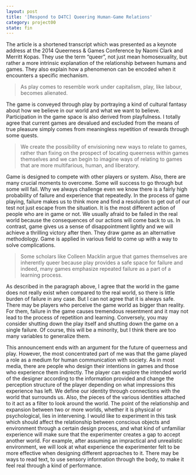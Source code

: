 ```yaml
---
layout: post
title: '[Respond to D4TC] Queering Human-Game Relations'
category: project00
state: fin
---
```


The article is a shortened transcript which was presented as a keynote address at the 2014 Queerness & Games Conference by Naomi Clark and Merritt Kopas. They use the term “queer”, not just mean homosexuality, but rather a more intrinsic explanation of the relationship between humans and games. They also explain how a phenomenon can be encoded when it encounters a specific mechanism.

> As play comes to resemble work under capitalism, play, like labour, becomes alienated.

The game is conveyed through play by portraying a kind of cultural fantasy about how we believe in our world and what we want to believe. Participation in the game space is also derived from playfulness. I totally agree that current games are devalued and excluded from the means of true pleasure simply comes from meaningless repetition of rewards through some quests.

> We create the possibility of envisioning new ways to relate to games, rather than fixing on the prospect of locating queerness within games themselves and we can begin to imagine ways of relating to games that are more multifarious, human, and liberatory.

Game is designed to compete with other players or system. Also, there are many crucial moments to overcome. Some will success to go through but some will fail. Why we always challenge even we know there is a fairly high probability of failure and experience that repeatedly. In the process of game playing, failure makes us to think more and find a resolution to get out of our test not just escape from the situation. It is the most different action of people who are in game or not. We usually afraid to be failed in the real world because the consequences of our actions will come back to us. In contrast, game gives us a sense of disappointment lightly and we will achieve a thrilling victory after then. They draw game as an alternative methodology. Game is applied in various field to come up with a way to solve complications.

> Some scholars like Colleen Macklin argue that games themselves are inherently queer because play provides a safe space for failure and indeed, many games emphasize repeated failure as a part of a learning process.

As described in the paragraph above, I agree that the world in the game does not really exist when compared to the real world, so there is little burden of failure in any case. But I can not agree that it is always safe. There may be players who perceive the game world as bigger than reality. For them, failure in the game causes tremendous resentment and it may not lead to the process of repetition and learning. Conversely, you may consider shutting down the play itself and shutting down the game on a single failure. Of course, this will be a minority, but I think there are too many variables to generalize them.

This announcement ends with an argument for the future of queerness and play. However, the most concentrated part of me was that the game played a role as a medium for human communication with society. As in most media, there are people who design their intentions in games and those who experience them indirectly. The player can explore the intended world of the designer according to the information provided and change the perception structure of the player depending on what impressions this experience has left. We define our identity through connections with the world that surrounds us. Also, the pieces of the various identities attached to it act as a filter to look around the world. The point of the relationship and expansion between two or more worlds, whether it is physical or psychological, lies in intervening. I would like to experiment in this task which should affect the relationship between conscious objects and environment through a certain design process, and what kind of unfamiliar experience will make sure that the experimenter creates a gap to accept another world. For example, after assuming an impractical and unrealistic environment, we will look at what experience the experimenter felt to be more effective when designing different approaches to it. There may be ways to read text, to use sensory information through the body, to make it feel real through a kind of performance.